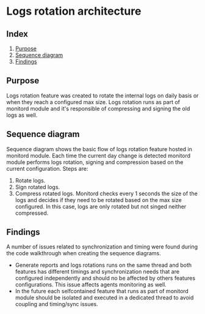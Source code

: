 <!--- 
Copyright (C) 2015-2021, Wazuh Inc.
Created by Wazuh, Inc. <info@wazuh.com>.
This program is free software; you can redistribute it and/or modify it under the terms of GPLv2
-->

# Logs rotation architecture
## Index
1. [Purpose](#purpose)
2. [Sequence diagram](#sequence-diagram)
3. [Findings](#findings)

## Purpose
Logs rotation feature was created to rotate the internal logs on daily basis or when they reach a configured max size. Logs rotation runs as part of monitord module and it's responsible of compressing and signing the old logs as well.

## Sequence diagram
Sequence diagram shows the basic flow of logs rotation feature hosted in monitord module. Each time the current day change is detected monitord module performs logs rotation, signing and compression based on the current configuration. Steps are:
1. Rotate logs.
2. Sign rotated logs.
3. Compress rotated logs.
Monitord checks every 1 seconds the size of the logs and decides if they need to be rotated based on the max size configured. In this case, logs are only rotated but not singed neither compressed.

## Findings
A number of issues related to synchronization and timing were found during the code walkthrough when creating the sequence diagrams.
* Generate reports and logs rotations runs on the same thread and both features has different timings and synchronization needs that are configured independently and should no be affected by others features configurations. This issue affects agents monitoring as well.
* In the future each selfcontained feature that runs as part of monitord module should be isolated and executed in a dedicated thread to avoid coupling and timing/sync issues.
